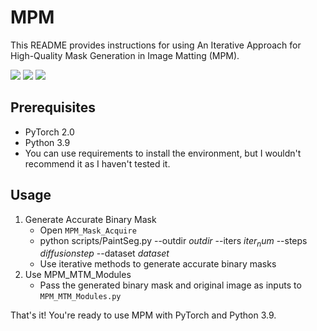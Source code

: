 # MPM

This README provides instructions for using An Iterative Approach for High-Quality Mask Generation in Image Matting (MPM).


<a href="https://www.python.org/"><img src="https://img.shields.io/badge/Python-3.9-ff69b4.svg" /></a>
<a href= "https://pytorch.org/"> <img src="https://img.shields.io/badge/PyTorch-2.1-2BAF2B.svg" /></a>
<a href="https://opensource.org/licenses/MIT"><img src="https://img.shields.io/badge/License-MIT-yellow.svg"></a>
## Prerequisites
- PyTorch 2.0
- Python 3.9
- You can use requirements to install the environment, but I wouldn't recommend it as I haven't tested it.
## Usage

1. Generate Accurate Binary Mask
    - Open `MPM_Mask_Acquire`
    - python scripts/PaintSeg.py --outdir $outdir$ --iters $iter_num$ --steps $diffusion step$ --dataset $dataset$ 
    - Use iterative methods to generate accurate binary masks
2. Use MPM_MTM_Modules
    - Pass the generated binary mask and original image as inputs to `MPM_MTM_Modules.py`

That's it! You're ready to use MPM with PyTorch and Python 3.9.
